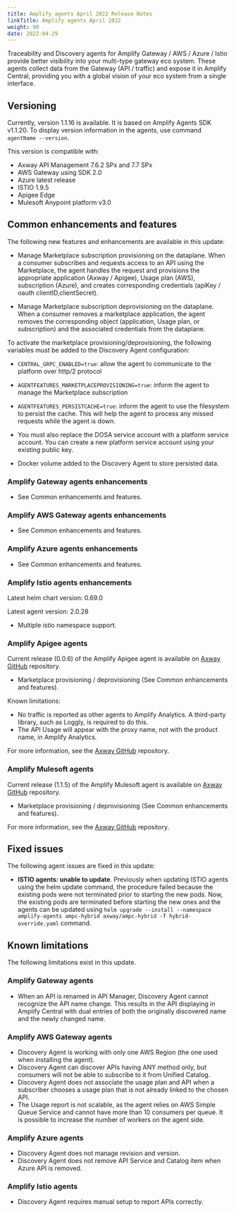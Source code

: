 ```yaml
---
title: Amplify agents April 2022 Release Notes
linkTitle: Amplify agents April 2022
weight: 90
date: 2022-04-29
---
```


Traceability and Discovery agents for Amplify Gateway / AWS / Azure / Istio provide better visibility into your multi-type gateway eco system. These agents collect data from the Gateway (API / traffic) and expose it in Amplify Central, providing you with a global vision of your eco system from a single interface.

## Versioning

Currently, version 1.1.16 is available. It is based on Amplify Agents SDK v1.1.20.
To display version information in the agents, use command `agentName --version`.

This version is compatible with:

* Axway API Management 7.6.2 SPx and 7.7 SPx
* AWS Gateway using SDK 2.0
* Azure latest release
* ISTIO 1.9.5
* Apigee Edge
* Mulesoft Anypoint platform v3.0

## Common enhancements and features

The following new features and enhancements are available in this update:

* Manage Marketplace subscription provisioning on the dataplane. When a consumer subscribes and requests access to an API using the Marketplace, the agent handles the request and provisions the appropriate application (Axway / Apigee), Usage plan (AWS), subscription (Azure), and creates corresponding credentials (apiKey / oauth clientID,clientSecret).

* Manage Marketplace subscription deprovisioning on the dataplane. When a consumer removes a marketplace application, the agent removes the corresponding object (application, Usage plan, or subscription) and the associated credentials from the dataplane.

To activate the marketplace provisioning/deprovisioning, the following variables must be added to the Discovery Agent configuration:

* `CENTRAL_GRPC_ENABLED=true`: allow the agent to communicate to the platform over http/2 protocol
* `AGENTFEATURES_MARKETPLACEPROVISIONING=true`: inform the agent to manage the Marketplace subscription
* `AGENTFEATURES_PERSISTCACHE=true`: inform the agent to use the filesystem to persist the cache. This will help the agent to process any missed requests while the agent is down.
* You must also replace the DOSA service account with a platform service account. You can create a new platform service account using your existing public key.

* Docker volume added to the Discovery Agent to store persisted data.

### Amplify Gateway agents enhancements

* See Common enhancements and features.

### Amplify AWS Gateway agents enhancements

* See Common enhancements and features.

### Amplify Azure agents enhancements

* See Common enhancements and features.

### Amplify Istio agents enhancements

Latest helm chart version: 0.69.0

Latest agent version: 2.0.28

* Multiple istio namespace support.

### Amplify Apigee agents

Current release (0.0.6) of the Amplify Apigee agent is available on [Axway GitHub](https://github.com/Axway/agents-apigee) repository.

* Marketplace provisioning / deprovisioning (See Common enhancements and features).

Known limitations:

* No traffic is reported as other agents to Amplify Analytics. A third-party library, such as Loggly, is required to do this.
* The API Usage will appear with the proxy name, not with the product name, in Amplify Analytics.

For more information, see the [Axway GitHub](https://github.com/Axway/agents-apigee) repository.

### Amplify Mulesoft agents

Current release (1.1.5) of the Amplify Mulesoft agent is available on [Axway GitHub](https://github.com/Axway/agents-mulesoft) repository.

* Marketplace provisioning / deprovisioning (See Common enhancements and features).

For more information, see the [Axway GitHub](https://github.com/Axway/agents-mulesoft) repository.

## Fixed issues

The following agent issues are fixed in this update:

* **ISTIO agents: unable to update**. Previously when updating ISTIO agents using the helm update command, the procedure failed because the existing pods were not terminated prior to starting the new pods. Now, the existing pods are terminated before starting the new ones and the agents can be updated using `helm upgrade --install --namespace amplify-agents ampc-hybrid axway/ampc-hybrid -f hybrid-override.yaml` command.

## Known limitations

The following limitations exist in this update.

### Amplify Gateway agents

* When an API is renamed in API Manager, Discovery Agent cannot recognize the API name change. This results in the API displaying in Amplify Central with dual entries of both the originally discovered name and the newly changed name.

### Amplify AWS Gateway agents

* Discovery Agent is working with only one AWS Region (the one used when installing the agent).
* Discovery Agent can discover APIs having ANY method only, but consumers will not be able to subscribe to it from Unified Catalog.
* Discovery Agent does not associate the usage plan and API when a subscriber chooses a usage plan that is not already linked to the chosen API.
* The Usage report is not scalable, as the agent relies on AWS Simple Queue Service and cannot have more than 10 consumers per queue. It is possible to increase the number of workers on the agent side.

### Amplify Azure agents

* Discovery Agent does not manage revision and version.
* Discovery Agent does not remove API Service and Catalog item when Azure API is removed.

### Amplify Istio agents

* Discovery Agent requires manual setup to report APIs correctly.
